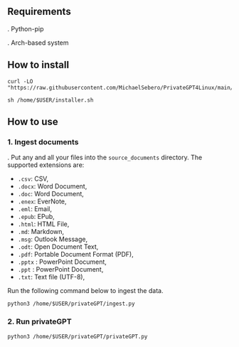 ## Requirements
. Python-pip

. Arch-based system 

## How to install

```
curl -LO "https://raw.githubusercontent.com/MichaelSebero/PrivateGPT4Linux/main/installer.sh"

sh /home/$USER/installer.sh
```

## How to use

### 1. Ingest documents
. Put any and all your files into the `source_documents` directory.
The supported extensions are:

   - `.csv`: CSV,
   - `.docx`: Word Document,
   - `.doc`: Word Document,
   - `.enex`: EverNote,
   - `.eml`: Email,
   - `.epub`: EPub,
   - `.html`: HTML File,
   - `.md`: Markdown,
   - `.msg`: Outlook Message,
   - `.odt`: Open Document Text,
   - `.pdf`: Portable Document Format (PDF),
   - `.pptx` : PowerPoint Document,
   - `.ppt` : PowerPoint Document,
   - `.txt`: Text file (UTF-8),

Run the following command below to ingest the data.
```
python3 /home/$USER/privateGPT/ingest.py
```
### 2. Run privateGPT
```
python3 /home/$USER/privateGPT/privateGPT.py
```
